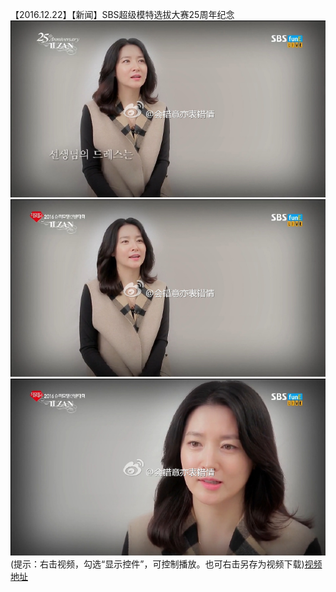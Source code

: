 【2016.12.22】【新闻】SBS超级模特选拔大赛25周年纪念             
![pic](./1.jpg)
![pic](./2.jpg)
![pic](./3.jpg)
(提示：右击视频，勾选“显示控件”，可控制播放。也可右击另存为视频下载)[视频地址](https://m.youku.com/video/id_XMTg3ODc5NDkzNg==.html?source=http%3A%2F%2Ft.cn%2FRIpMMbe%3Fm%3D4055873368162275%26u%3D3965220781)
